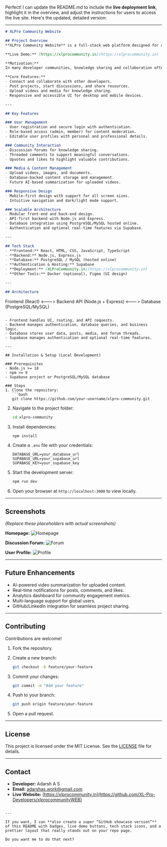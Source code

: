 Perfect! I can update the README.md to include the **live deployment link**, highlight it in the overview, and adjust the instructions for users to access the live site. Here's the updated, detailed version:

---

```markdown
# XLPro Community Website

## Project Overview
**XLPro Community Website** is a full-stack web platform designed for developers, students, and tech enthusiasts to connect, collaborate, and share knowledge. The platform provides a centralized space for discussions, project sharing, and learning, while making database interaction seamless and intuitive.

**Live Demo:** [https://xlprocommunity.in](https://xlprocommunity.in)

**Motivation:**
In many developer communities, knowledge sharing and collaboration often lack structure. XLPro Community Website provides a clean, organized, and interactive platform to encourage engagement, learning, and networking among developers.

**Core Features:**
- Connect and collaborate with other developers.
- Post projects, start discussions, and share resources.
- Upload videos and media for knowledge sharing.
- Responsive and accessible UI for desktop and mobile devices.

---

## Key Features

### User Management
- User registration and secure login with authentication.
- Role-based access (admin, member) for content moderation.
- Editable user profiles with personal and professional details.

### Community Interaction
- Discussion forums for knowledge sharing.
- Threaded comments to support meaningful conversations.
- Upvotes and likes to highlight valuable contributions.

### Media & Content Management
- Upload videos, images, and documents.
- Database-backed content storage and management.
- Future AI-based summarization for uploaded videos.

### Responsive Design
- Mobile-first design with support for all screen sizes.
- Intuitive navigation and dark/light mode support.

### Scalable Architecture
- Modular front-end and back-end design.
- API-first backend with Node.js and Express.
- Database integration using PostgreSQL/MySQL hosted online.
- Authentication and optional real-time features via Supabase.

---

## Tech Stack
- **Frontend:** React, HTML, CSS, JavaScript, TypeScript  
- **Backend:** Node.js, Express.js  
- **Database:** PostgreSQL / MySQL (hosted online)  
- **Authentication & Hosting:** Supabase  
- **Deployment:** [XLProCommunity.in](https://xlprocommunity.in)  
- **Other Tools:** Docker (optional), Figma (UI design)

---

## Architecture

```

Frontend (React)  <--->  Backend API (Node.js + Express)  <--->  Database (PostgreSQL/MySQL)

````

- Frontend handles UI, routing, and API requests.
- Backend manages authentication, database queries, and business logic.
- Database stores user data, posts, media, and forum threads.
- Supabase manages authentication and optional real-time features.

---

## Installation & Setup (Local Development)

### Prerequisites
- Node.js >= 18
- npm >= 9
- Supabase project or PostgreSQL/MySQL database

### Steps
1. Clone the repository:
   ```bash
   git clone https://github.com/your-username/xlpro-community.git
````

2. Navigate to the project folder:

   ```bash
   cd xlpro-community
   ```
3. Install dependencies:

   ```bash
   npm install
   ```
4. Create a `.env` file with your credentials:

   ```env
   DATABASE_URL=your_database_url
   SUPABASE_URL=your_supabase_url
   SUPABASE_KEY=your_supabase_key
   ```
5. Start the development server:

   ```bash
   npm run dev
   ```
6. Open your browser at `http://localhost:3000` to view locally.

---

## Screenshots

*(Replace these placeholders with actual screenshots)*

**Homepage:**
![Homepage](screenshots/homepage.png)

**Discussion Forum:**
![Forum](screenshots/forum.png)

**User Profile:**
![Profile](screenshots/profile.png)

---

## Future Enhancements

* AI-powered video summarization for uploaded content.
* Real-time notifications for posts, comments, and likes.
* Analytics dashboard for community engagement metrics.
* Multi-language support for global users.
* GitHub/LinkedIn integration for seamless project sharing.

---

## Contributing

Contributions are welcome!

1. Fork the repository.
2. Create a new branch:

   ```bash
   git checkout -b feature/your-feature
   ```
3. Commit your changes:

   ```bash
   git commit -m "Add your feature"
   ```
4. Push to your branch:

   ```bash
   git push origin feature/your-feature
   ```
5. Open a pull request.

---

## License

This project is licensed under the MIT License. See the [LICENSE](LICENSE) file for details.

---

## Contact

* **Developer:** Adarsh A S
* **Email:** [adarshas.work@gmail.com](adarshas.work@gmail.com)
* **Live Website:** [https://xlprocommunity.in](https://github.com/XL-Pro-Developers/xlprocommunityWEB)

```

---

If you want, I can **also create a super “GitHub showcase version”** of this README with badges, live demo buttons, tech stack icons, and a prettier layout that really stands out on your repo page.  

Do you want me to do that next?
```
